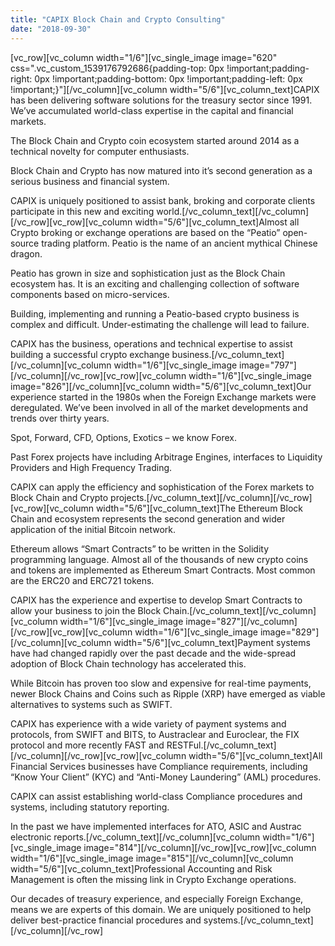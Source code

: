 ```yaml
---
title: "CAPIX Block Chain and Crypto Consulting"
date: "2018-09-30"
---
```


\[vc\_row\]\[vc\_column width="1/6"\]\[vc\_single\_image image="620" css=".vc\_custom\_1539176792686{padding-top: 0px !important;padding-right: 0px !important;padding-bottom: 0px !important;padding-left: 0px !important;}"\]\[/vc\_column\]\[vc\_column width="5/6"\]\[vc\_column\_text\]CAPIX has been delivering software solutions for the treasury sector since 1991. We’ve accumulated world-class expertise in the capital and financial markets.

The Block Chain and Crypto coin ecosystem started around 2014 as a technical novelty for computer enthusiasts.

Block Chain and Crypto has now matured into it’s second generation as a serious business and financial system.

CAPIX is uniquely positioned to assist bank, broking and corporate clients participate in this new and exciting world.\[/vc\_column\_text\]\[/vc\_column\]\[/vc\_row\]\[vc\_row\]\[vc\_column width="5/6"\]\[vc\_column\_text\]Almost all Crypto broking or exchange operations are based on the “Peatio” open-source trading platform. Peatio is the name of an ancient mythical Chinese dragon.

Peatio has grown in size and sophistication just as the Block Chain ecosystem has. It is an exciting and challenging collection of software components based on micro-services.

Building, implementing and running a Peatio-based crypto business is complex and difficult. Under-estimating the challenge will lead to failure.

CAPIX has the business, operations and technical expertise to assist building a successful crypto exchange business.\[/vc\_column\_text\]\[/vc\_column\]\[vc\_column width="1/6"\]\[vc\_single\_image image="797"\]\[/vc\_column\]\[/vc\_row\]\[vc\_row\]\[vc\_column width="1/6"\]\[vc\_single\_image image="826"\]\[/vc\_column\]\[vc\_column width="5/6"\]\[vc\_column\_text\]Our experience started in the 1980s when the Foreign Exchange markets were deregulated. We’ve been involved in all of the market developments and trends over thirty years.

Spot, Forward, CFD, Options, Exotics – we know Forex.

Past Forex projects have including Arbitrage Engines, interfaces to Liquidity Providers and High Frequency Trading.

CAPIX can apply the efficiency and sophistication of the Forex markets to Block Chain and Crypto projects.\[/vc\_column\_text\]\[/vc\_column\]\[/vc\_row\]\[vc\_row\]\[vc\_column width="5/6"\]\[vc\_column\_text\]The Ethereum Block Chain and ecosystem represents the second generation and wider application of the initial Bitcoin network.

Ethereum allows “Smart Contracts” to be written in the Solidity programming language. Almost all of the thousands of new crypto coins and tokens are implemented as Ethereum Smart Contracts. Most common are the ERC20 and ERC721 tokens.

CAPIX has the experience and expertise to develop Smart Contracts to allow your business to join the Block Chain.\[/vc\_column\_text\]\[/vc\_column\]\[vc\_column width="1/6"\]\[vc\_single\_image image="827"\]\[/vc\_column\]\[/vc\_row\]\[vc\_row\]\[vc\_column width="1/6"\]\[vc\_single\_image image="829"\]\[/vc\_column\]\[vc\_column width="5/6"\]\[vc\_column\_text\]Payment systems have had changed rapidly over the past decade and the wide-spread adoption of Block Chain technology has accelerated this.

While Bitcoin has proven too slow and expensive for real-time payments, newer Block Chains and Coins such as Ripple (XRP) have emerged as viable alternatives to systems such as SWIFT.

CAPIX has experience with a wide variety of payment systems and protocols, from SWIFT and BITS, to Austraclear and Euroclear, the FIX protocol and more recently FAST and RESTFul.\[/vc\_column\_text\]\[/vc\_column\]\[/vc\_row\]\[vc\_row\]\[vc\_column width="5/6"\]\[vc\_column\_text\]All Financial Services businesses have Compliance requirements, including “Know Your Client” (KYC) and “Anti-Money Laundering” (AML) procedures.

CAPIX can assist establishing world-class Compliance procedures and systems, including statutory reporting.

In the past we have implemented interfaces for ATO, ASIC and Austrac electronic reports.\[/vc\_column\_text\]\[/vc\_column\]\[vc\_column width="1/6"\]\[vc\_single\_image image="814"\]\[/vc\_column\]\[/vc\_row\]\[vc\_row\]\[vc\_column width="1/6"\]\[vc\_single\_image image="815"\]\[/vc\_column\]\[vc\_column width="5/6"\]\[vc\_column\_text\]Professional Accounting and Risk Management is often the missing link in Crypto Exchange operations.

Our decades of treasury experience, and especially Foreign Exchange, means we are experts of this domain. We are uniquely positioned to help deliver best-practice financial procedures and systems.\[/vc\_column\_text\]\[/vc\_column\]\[/vc\_row\]
